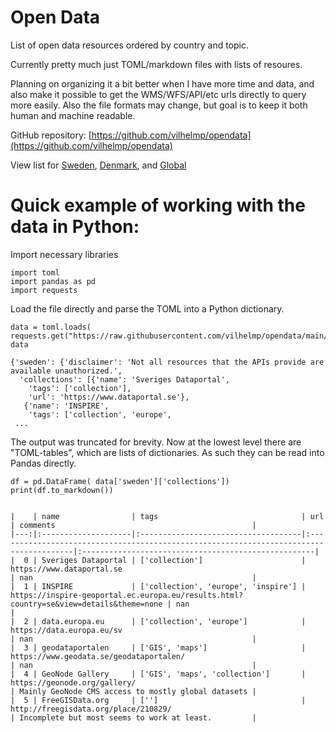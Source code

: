# Open Data
List of open data resources ordered by country and topic.  

Currently pretty much just TOML/markdown files with lists of resoures. 

Planning on organizing it a bit better when I have more time and data, and also make it possible to get the WMS/WFS/API/etc urls directly to query more easily. Also the file formats may change, but goal is to keep it both human and machine readable.  

GitHub repository: [https://github.com/vilhelmp/opendata](https://github.com/vilhelmp/opendata)

View list for [Sweden](sweden.md),  [Denmark](denmark.md), and  [Global](global.md)

# Quick example of working with the data in Python:

Import necessary libraries
```
import toml
import pandas as pd
import requests
```

Load the file directly and parse the TOML into a Python dictionary.
```
data = toml.loads( requests.get("https://raw.githubusercontent.com/vilhelmp/opendata/main/sweden.toml").text)
data

{'sweden': {'disclaimer': 'Not all resources that the APIs provide are available unauthorized.',
  'collections': [{'name': 'Sveriges Dataportal',
    'tags': ['collection'],
    'url': 'https://www.dataportal.se'},
   {'name': 'INSPIRE',
    'tags': ['collection', 'europe', 
 ...  
```
The output was truncated for brevity. Now at the lowest level there are "TOML-tables", which are lists of dictionaries. 
As such they can be read into Pandas directly.

```
df = pd.DataFrame( data['sweden']['collections'])
print(df.to_markdown())


|    | name                | tags                                | url                                                                                    | comments                                            |
|---:|:--------------------|:------------------------------------|:---------------------------------------------------------------------------------------|:----------------------------------------------------|
|  0 | Sveriges Dataportal | ['collection']                      | https://www.dataportal.se                                                              | nan                                                 |
|  1 | INSPIRE             | ['collection', 'europe', 'inspire'] | https://inspire-geoportal.ec.europa.eu/results.html?country=se&view=details&theme=none | nan                                                 |
|  2 | data.europa.eu      | ['collection', 'europe']            | https://data.europa.eu/sv                                                              | nan                                                 |
|  3 | geodataportalen     | ['GIS', 'maps']                     | https://www.geodata.se/geodataportalen/                                                | nan                                                 |
|  4 | GeoNode Gallery     | ['GIS', 'maps', 'collection']       | https://geonode.org/gallery/                                                           | Mainly GeoNode CMS access to mostly global datasets |
|  5 | FreeGISData.org     | ['']                                | http://freegisdata.org/place/210829/                                                   | Incomplete but most seems to work at least.         |
```




